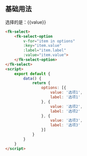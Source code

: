 ## 基础用法
<fk-select v-model="value">
    <fk-select-option 
        v-for="item in options" 
        :key="item.value"
        :label="item.label"
        :value="item.value">
    </fk-select-option>
</fk-select>
选择的是：{{value}}
<script>
    export default {
        data() {
            return {
                options: [{
                    value: '选项1',
                    label: '选项1'
                }, {
                    value: '选项2',
                    label: '选项2'
                }, {
                    value: '选项3',
                    label: '选项3'
                }],
                value: ''
            }
        }
    }
</script>

```` html
<fk-select>
    <fk-select-option 
        v-for="item in options" 
        :key="item.value"
        :label="item.label"
        :value="item.value">
    </fk-select-option>
</fk-select>
<script>
    export default {
        data() {
            return {
                options: [{
                    value: '选项1',
                    label: '选项1'
                }, {
                    value: '选项2',
                    label: '选项2'
                }, {
                    value: '选项3',
                    label: '选项3'
                }]
            }
        }
    }
</script>
````